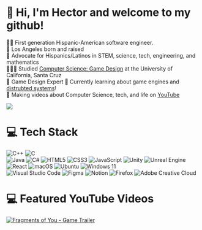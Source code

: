 <!-- Github Profile Header -->

# 👋 Hi, I'm Hector and welcome to my github!
👨‍💻 First generation Hispanic-American software engineer.<br/>
🌴 Los Angeles born and raised<br/>
🤝 Advocate for Hispanics/Latinos in STEM, science, tech, engineering, and mathematics<br/>
👩🏻‍🎓 Studied [Computer Science: Game Design](https://youtu.be/Dd_4zfmY-aA?si=3NnnJ-j5ls7johlv)  at the University of California, Santa Cruz<br/>
👾 Game Design Expert
💭 Currently learning about game engines and [distrubted systems](http://decomposition.al/CSE138-2021-03/)!<br/>
🎨 Making videos about Computer Science, tech, and life on [YouTube](https://www.youtube.com/@EliteDance--ii)<br/>

<!-- GitHub stats from https://github.com/anuraghazra/github-readme-stats -->
![](https://github-readme-stats.vercel.app/api?username=hmedina3&theme=highcontrast&hide_border=false&include_all_commits=true&count_private=true)<br/>

# 💻 Tech Stack
<!-- Badges from https://github.com/Ileriayo/markdown-badges -->
![C++](https://img.shields.io/badge/c++-%2300599C.svg?style=for-the-badge&logo=c%2B%2B&logoColor=white)
![C](https://img.shields.io/badge/c-%2300599C.svg?style=for-the-badge&logo=c&logoColor=white)<br/>
![Java](https://img.shields.io/badge/java-%23ED8B00.svg?style=for-the-badge&logo=openjdk&logoColor=white)
![C#](https://img.shields.io/badge/c%23-%23239120.svg?style=for-the-badge&logo=csharp&logoColor=white)
![HTML5](https://img.shields.io/badge/html5-%23E34F26.svg?style=for-the-badge&logo=html5&logoColor=white)
![CSS3](https://img.shields.io/badge/css3-%231572B6.svg?style=for-the-badge&logo=css3&logoColor=white)
![JavaScript](https://img.shields.io/badge/javascript-%23323330.svg?style=for-the-badge&logo=javascript&logoColor=%23F7DF1E)
![Unity](https://img.shields.io/badge/unity-%23000000.svg?style=for-the-badge&logo=unity&logoColor=white)
![Unreal Engine](https://img.shields.io/badge/unrealengine-%23313131.svg?style=for-the-badge&logo=unrealengine&logoColor=white)
![React](https://img.shields.io/badge/react-%2320232a.svg?style=for-the-badge&logo=react&logoColor=%2361DAFB)
![macOS](https://img.shields.io/badge/mac%20os-000000?style=for-the-badge&logo=macos&logoColor=F0F0F0)
![Ubuntu](https://img.shields.io/badge/Ubuntu-E95420?style=for-the-badge&logo=ubuntu&logoColor=white)
![Windows 11](https://img.shields.io/badge/Windows%2011-%230079d5.svg?style=for-the-badge&logo=Windows%2011&logoColor=white)<br/>
![Visual Studio Code](https://img.shields.io/badge/Visual%20Studio%20Code-0078d7.svg?style=for-the-badge&logo=visual-studio-code&logoColor=white)
![Figma](https://img.shields.io/badge/figma-%23F24E1E.svg?style=for-the-badge&logo=figma&logoColor=white)
![Notion](https://img.shields.io/badge/Notion-%23000000.svg?style=for-the-badge&logo=notion&logoColor=white)
![Firefox](https://img.shields.io/badge/Firefox-FF7139?style=for-the-badge&logo=Firefox-Browser&logoColor=white)
![Adobe Creative Cloud](https://img.shields.io/badge/Adobe%20Creative%20Cloud-DA1F26.svg?style=for-the-badge&logo=Adobe%20Creative%20Cloud&logoColor=white)

# 💻 Featured YouTube Videos
<!-- YouTube video cards from https://github.com/DenverCoder1/github-readme-youtube-cards -->
<!-- https://ytcards.demolab.com/?id=<video ID>&title=<video+title>&lang=en&timestamp=<video publish date in Unix time format>&background_color=%230d1117&title_color=%23ffffff&stats_color=%23dedede&max_title_lines=1&width=250&border_radius=5&duration=<video duration in seconds> "<video title>") -->
<!-- BEGIN YOUTUBE-CARDS -->
[![Fragments of You - Game Trailer](https://ytcards.demolab.com/?id=Wjj21p3tvcg&title=5+things+I+wish+I+knew+before+studying+Computer+Science&lang=en&timestamp=1636628400&background_color=%230d1117&title_color=%23ffffff&stats_color=%23dedede&max_title_lines=1&width=250&border_radius=5&duration=436 "Fragments of You - Game Trailer")](https://youtu.be/watch?v=Ny41IJWMw7Q)
<!-- END YOUTUBE-CARDS -->
